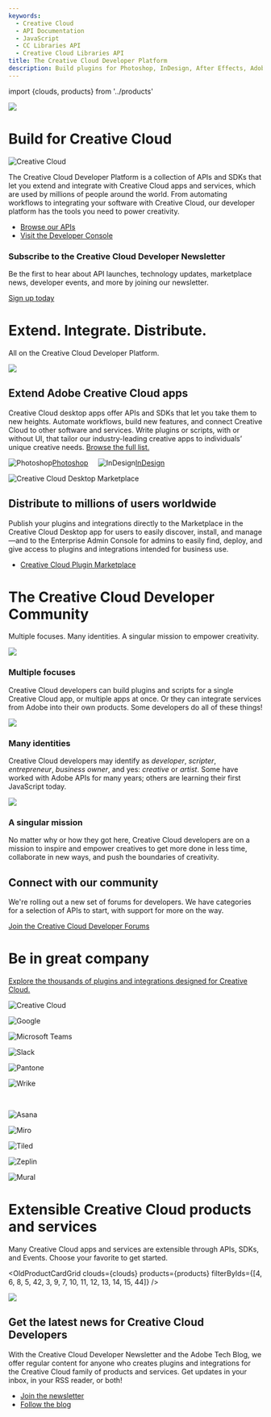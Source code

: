 ```yaml
---
keywords:
  - Creative Cloud
  - API Documentation
  - JavaScript
  - CC Libraries API
  - Creative Cloud Libraries API
title: The Creative Cloud Developer Platform
description: Build plugins for Photoshop, InDesign, After Effects, Adobe XD and more. Integrate service APIs like Creative Cloud Libraries, Adobe Fonts, and Adobe Stock.
---
```


import {clouds, products} from '../products'

<!-- Hero -->
<Hero slots="image, heading, icon, text, buttons" variant="halfwidth" />

![](https://adobe.io/shared/images/cc-hero.png)

# Build for Creative Cloud

![Creative Cloud](https://adobe.io/shared/icons/cc_appicon_64.svg)

The Creative Cloud Developer Platform is a collection of APIs and SDKs that let you extend and integrate with Creative Cloud apps and services, which are used by millions of people around the world. From automating workflows to integrating your software with Creative Cloud, our developer platform has the tools you need to power creativity.

- [Browse our APIs](#api-list)
- [Visit the Developer Console](https://console.adobe.io)

<!-- Newsletter -->
<AnnouncementBlock slots="heading, text, button" theme="dark" />

### Subscribe to the Creative Cloud Developer Newsletter

Be the first to hear about API launches, technology updates, marketplace news, developer events, and more by joining our newsletter.

[Sign up today](http://adobe.ly/devnews)

<!-- Extend, Integrate, Distribute -->
<TitleBlock slots="heading, text" theme="lightest" />

# Extend. Integrate. Distribute.

All on the Creative Cloud Developer Platform.

<TextBlock slots="image, heading, text1, links" />

![](images/cc-extend-3.png)

## Extend Adobe Creative Cloud apps

Creative Cloud desktop apps offer APIs and SDKs that let you take them to new heights. Automate workflows, build new features, and connect Creative Cloud to other software and services. Write plugins or scripts, with or without UI, that tailor our industry-leading creative apps to individuals’ unique creative needs. [Browse the full list.](#api-list)

![Photoshop](https://developer.adobe.com/shared/icons/ps_appicon_64.svg)[Photoshop](../photoshop) &nbsp; &nbsp;
![InDesign](https://developer.adobe.com/shared/icons/id_appicon_64.svg)[InDesign](../indesign/uxp)  &nbsp;

<!-- <TextBlock slots="heading, text1, links, image" />

## Integrate Creative Cloud Libraries

Creative Cloud Libraries are the foundation of creative systems, powering asset re-use across teams and documents. With the Libraries API, you can seamlessly connect your application with Creative Cloud by giving your users and their teams direct access to all their creative elements stored in Libraries.

![Creative Cloud](https://adobe.io/shared/icons/cc_appicon_64.svg) [Creative Cloud Libraries API](../creative-cloud-libraries)

![](images/cc-integrate.png) -->

<TextBlock slots="image, heading, text1, links" />

![Creative Cloud Desktop Marketplace](images/cc-desktop-marketplace-1.png)

## Distribute to millions of users worldwide

Publish your plugins and integrations directly to the Marketplace in the Creative Cloud Desktop app for users to easily discover, install, and manage—and to the Enterprise Admin Console for admins to easily find, deploy, and give access to plugins and integrations intended for business use.

- [Creative Cloud Plugin Marketplace](https://exchange.adobe.com/creativecloud.html?route=discoverIntegrations&workflow=share)

<!-- Fund content
<TitleBlock slots="heading, text" theme="light" />

# The Adobe Fund for Design

Equity investments and grants to developers who want to push boundaries and help shape the future of creativity.

<ResourceCard slots="link, image, heading, text" width="50%" theme="light" />

[Adobe Fund for Design](https://www.adobe.com/products/xd/adobe-fund.html)

![](images/adobe-fund-for-design-1.jpeg)

### The Adobe Fund for Design

Apply for a grant or investment -->

<!-- <ResourceCard slots="link, image, heading, text" width="33%" theme="light" />

[Supporting Creative Cloud Developers with the Adobe Fund for Design](https://blog.adobe.com/en/publish/2020/06/15/adobe-fund-for-design-creative-cloud-developers.html#gs.iaz41v)

![](images/adobe-fund-for-design-2.jpeg)

### Commissioned projects

Apply to build a commissioned project -->

<!-- <ResourceCard slots="link, image, heading, text" width="50%" theme="light" />

[One Year of the Adobe Fund for Design: Supporting, Uplifting, and Empowering Innovators in the Creative Community](https://blog.adobe.com/en/publish/2019/09/10/fund-for-design-new-design-tools.html#gs.iaz41y)

![](images/adobe-fund-for-design-3.jpeg)

### One Year of the Adobe Fund for Design

See how we're supporting innovators -->

<!-- Community -->
<TitleBlock slots="heading, text" theme="dark" />

# The Creative Cloud Developer Community

Multiple focuses. Many identities. A singular mission to empower creativity.

<TextBlock slots="image, heading, text" width="33%" theme="dark" isCentered />

![](images/dev-days.jpg)

### Multiple focuses

Creative Cloud developers can build plugins and scripts for a single Creative Cloud app, or multiple apps at once. Or they can integrate services from Adobe into their own products. Some developers do all of these things!

<TextBlock slots="image, heading, text" width="33%" theme="dark" isCentered />

![](images/workshop.jpg)

### Many identities

Creative Cloud developers may identify as _developer_, _scripter_, _entrepreneur_, _business owner_, and yes: _creative_ or _artist_. Some have worked with Adobe APIs for many years; others are learning their first JavaScript today.

<TextBlock slots="image, heading, text" width="33%" theme="dark" isCentered />

![](images/partner-day.png)

### A singular mission

No matter why or how they got here, Creative Cloud developers are on a mission to inspire and empower creatives to get more done in less time, collaborate in new ways, and push the boundaries of creativity.

<AnnouncementBlock slots="heading, text, button" theme="dark" />

## Connect with our community

We're rolling out a new set of forums for developers. We have categories for a selection of APIs to start, with support for more on the way.

[Join the Creative Cloud Developer Forums](https://forums.creativeclouddeveloper.com)

<!-- Partners -->

<TitleBlock slots="heading, text" theme="lightest" />

# Be in great company

[Explore the thousands of plugins and integrations designed for Creative Cloud.](https://www.adobe.com/creativecloud/extensibility.html)

![Creative Cloud](images/designed-for-cc-sm.png)

<!-- 1 -->
<TextBlock slots="image" width="20%" theme="lightest" isCentered />

![Google](images/partners/google.png)

<TextBlock slots="image" width="20%" theme="lightest" isCentered />

![Microsoft Teams](images/partners/msft-teams.png)

<TextBlock slots="image" width="20%" theme="lightest" isCentered />

![Slack](images/partners/slack.png)

<TextBlock slots="image" width="20%" theme="lightest" isCentered />

![Pantone](images/partners/pantone.jpg)

<TextBlock slots="image" width="20%" theme="lightest" isCentered />

![Wrike](images/partners/wrike.png)

<br style="background: rgb(245, 245, 245)" />

<!-- 2 -->
<TextBlock slots="image" width="20%" theme="lightest" isCentered />

![Asana](images/partners/asana.png)

<TextBlock slots="image" width="20%" theme="lightest" isCentered />

![Miro](images/partners/miro.png)

<TextBlock slots="image" width="20%" theme="lightest" isCentered />

![Tiled](images/partners/tiled.jpg)

<TextBlock slots="image" width="20%" theme="lightest" isCentered />

![Zeplin](images/partners/zeplin.png)

<TextBlock slots="image" width="20%" theme="lightest" isCentered />

![Mural](images/partners/mural.png)

<!-- Product cards -->
<div id="api-list"></div>
<TitleBlock slots="heading, text" theme="lightest" />

# Extensible Creative Cloud products and services

Many Creative Cloud apps and services are extensible through APIs, SDKs, and Events. Choose your favorite to get started.

<OldProductCardGrid clouds={clouds} products={products} filterByIds={[4, 6, 8, 5, 42, 3, 9, 7, 10, 11, 12, 13, 14, 15, 44]} />

<!-- Summary block -->
<SummaryBlock slots="image, heading, text, buttons" background="rgb(9, 90, 186)" />

![](https://adobe.io/shared/images/cc-banner.png)

## Get the latest news for Creative Cloud Developers

With the Creative Cloud Developer Newsletter and the Adobe Tech Blog, we offer regular content for anyone who creates plugins and integrations for the Creative Cloud family of products and services. Get updates in your inbox, in your RSS reader, or both!

- [Join the newsletter](http://adobe.ly/devnews)
- [Follow the blog](https://medium.com/adobetech)
